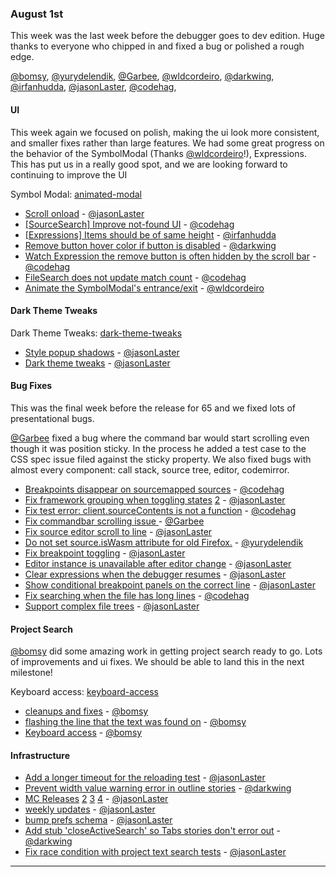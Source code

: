 ### August 1st

This week was the last week before the debugger goes to dev edition. Huge thanks to everyone who chipped in and fixed a bug or polished a rough edge.

[@bomsy], [@yurydelendik], [@Garbee], [@wldcordeiro], [@darkwing], [@irfanhudda], [@jasonLaster], [@codehag],


#### UI

This week again we focused on polish, making the ui look more consistent, and smaller fixes rather than large features. We had some great progress on the behavior of the SymbolModal (Thanks [@wldcordeiro]!), Expressions. This has put us in a really good spot, and we are looking forward to continuing to improve the UI

Symbol Modal: [animated-modal]

* [Scroll onload][pr-0] - [@jasonLaster]
* [[SourceSearch] Improve not-found UI][pr-31] - [@codehag]
* [[Expressions] Items should be of same height][pr-32] - [@irfanhudda]
* [Remove button hover color if button is disabled][pr-33] - [@darkwing]
* [Watch Expression the remove button is often hidden by the scroll bar][pr-12] - [@codehag]
* [FileSearch does not update match count][pr-6] - [@codehag]
* [Animate the SymbolModal's entrance/exit][pr-18] - [@wldcordeiro]

#### Dark Theme Tweaks
Dark Theme Tweaks: [dark-theme-tweaks]

* [Style popup shadows][pr-23] - [@jasonLaster]
* [Dark theme tweaks][pr-28] - [@jasonLaster]

#### Bug Fixes

This was the final week before the release for 65 and we fixed lots of presentational bugs.

[@Garbee] fixed a bug where the command bar would start scrolling even though it was position sticky. In the process he added a test case to the CSS spec issue filed against the sticky property. We also fixed bugs with almost every component: call stack, source tree, editor, codemirror.

* [Breakpoints disappear on sourcemapped sources][pr-2] - [@codehag]
* [Fix framework grouping when toggling states][pr-7] [2][pr-4] - [@jasonLaster]
* [Fix test error: client.sourceContents is not a function][pr-13] - [@codehag]
* [Fix commandbar scrolling issue ][pr-14] - [@Garbee]
* [Fix source editor scroll to line][pr-5] - [@jasonLaster]
* [Do not set source.isWasm attribute for old Firefox.][pr-11] - [@yurydelendik]
* [Fix breakpoint toggling][pr-26] - [@jasonLaster]
* [Editor instance is unavailable after editor change][pr-10] - [@jasonLaster]
* [Clear expressions when the debugger resumes][pr-21] - [@jasonLaster]
* [Show conditional breakpoint panels on the correct line][pr-17] - [@jasonLaster]
* [Fix searching when the file has long lines][pr-19] - [@codehag]
* [Support complex file trees][pr-24] - [@jasonLaster]


#### Project Search

[@bomsy] did some amazing work in getting project search ready to go. Lots of improvements and ui fixes. We should be able to land this in the next milestone!

Keyboard access: [keyboard-access]

* [cleanups and fixes][pr-9] - [@bomsy]
* [flashing the line that the text was found on][pr-20] - [@bomsy]
* [Keyboard access][pr-25] - [@bomsy]

#### Infrastructure

* [Add a longer timeout for the reloading test][pr-22] - [@jasonLaster]
* [Prevent width value warning error in outline stories][pr-29] - [@darkwing]
* [MC Releases][pr-1] [2][pr-3] [3][pr-15] [4][pr-27] - [@jasonLaster]
* [weekly updates][pr-8] - [@jasonLaster]
* [bump prefs schema][pr-16] - [@jasonLaster]
* [Add stub 'closeActiveSearch' so Tabs stories don't error out][pr-30] - [@darkwing]
* [Fix race condition with project text search tests][pr-34] - [@jasonLaster]

---



[pr-0]:https://github.com/firefox-devtools/debugger.html/pull/3431
[pr-1]:https://github.com/firefox-devtools/debugger.html/pull/3445
[pr-2]:https://github.com/firefox-devtools/debugger.html/pull/3440
[pr-3]:https://github.com/firefox-devtools/debugger.html/pull/3438
[pr-4]:https://github.com/firefox-devtools/debugger.html/pull/3443
[pr-5]:https://github.com/firefox-devtools/debugger.html/pull/3437
[pr-6]:https://github.com/firefox-devtools/debugger.html/pull/3442
[pr-7]:https://github.com/firefox-devtools/debugger.html/pull/3434
[pr-8]:https://github.com/firefox-devtools/debugger.html/pull/3446
[pr-9]:https://github.com/firefox-devtools/debugger.html/pull/3452
[pr-10]:https://github.com/firefox-devtools/debugger.html/pull/3454
[pr-11]:https://github.com/firefox-devtools/debugger.html/pull/3412
[pr-12]:https://github.com/firefox-devtools/debugger.html/pull/3465
[pr-13]:https://github.com/firefox-devtools/debugger.html/pull/3472
[pr-14]:https://github.com/firefox-devtools/debugger.html/pull/3466
[pr-15]:https://github.com/firefox-devtools/debugger.html/pull/3456
[pr-16]:https://github.com/firefox-devtools/debugger.html/pull/3455
[pr-17]:https://github.com/firefox-devtools/debugger.html/pull/3480
[pr-18]:https://github.com/firefox-devtools/debugger.html/pull/3415
[pr-19]:https://github.com/firefox-devtools/debugger.html/pull/3476
[pr-20]:https://github.com/firefox-devtools/debugger.html/pull/3492
[pr-21]:https://github.com/firefox-devtools/debugger.html/pull/3484
[pr-22]:https://github.com/firefox-devtools/debugger.html/pull/3494
[pr-23]:https://github.com/firefox-devtools/debugger.html/pull/3481
[pr-24]:https://github.com/firefox-devtools/debugger.html/pull/3477
[pr-25]:https://github.com/firefox-devtools/debugger.html/pull/3502
[pr-26]:https://github.com/firefox-devtools/debugger.html/pull/3498
[pr-27]:https://github.com/firefox-devtools/debugger.html/pull/3499
[pr-28]:https://github.com/firefox-devtools/debugger.html/pull/3497
[pr-29]:https://github.com/firefox-devtools/debugger.html/pull/3513
[pr-30]:https://github.com/firefox-devtools/debugger.html/pull/3516
[pr-31]:https://github.com/firefox-devtools/debugger.html/pull/3473
[pr-32]:https://github.com/firefox-devtools/debugger.html/pull/3504
[pr-33]:https://github.com/firefox-devtools/debugger.html/pull/3515
[pr-34]:https://github.com/firefox-devtools/debugger.html/pull/3511
[@jasonLaster]:http://github.com/jasonLaster
[@codehag]:http://github.com/codehag
[@bomsy]:http://github.com/bomsy
[@yurydelendik]:http://github.com/yurydelendik
[@Garbee]:http://github.com/Garbee
[@wldcordeiro]:http://github.com/wldcordeiro
[@darkwing]:http://github.com/darkwing
[@irfanhudda]:http://github.com/irfanhudda

[animated-modal]:https://user-images.githubusercontent.com/580982/28493756-280fb992-6ed9-11e7-9b11-52ffc2f0c0f3.gif

[keyboard-access]:https://camo.githubusercontent.com/88a4ce075490296b577213c90ee8b112c00d7d1b/687474703a2f2f672e7265636f726469742e636f2f76737956527a615345692e676966


[dark-theme-tweaks]:https://user-images.githubusercontent.com/254562/28782138-4afa9942-75da-11e7-8f25-9c8c26fc6d52.png
